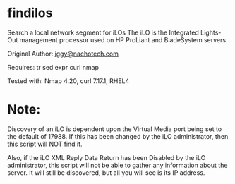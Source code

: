 # findilos
Search a local network segment for iLOs
The iLO is the Integrated Lights-Out management processor
used on HP ProLiant and BladeSystem servers

Original Author: iggy@nachotech.com

Requires: tr sed expr curl nmap

Tested with: Nmap 4.20, curl 7.17.1, RHEL4

# Note:
Discovery of an iLO is dependent upon the Virtual Media port
being set to the default of 17988.  If this has been changed
by the iLO administrator, then this script will NOT find it.

Also, if the iLO XML Reply Data Return has been Disabled by
the iLO administrator, this script will not be able to
gather any information about the server.  It will still be
discovered, but all you will see is its IP address.
